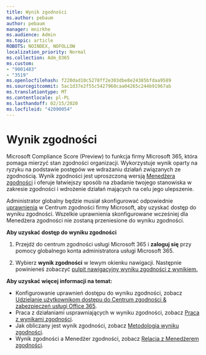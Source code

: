 ```yaml
---
title: Wynik zgodności
ms.author: pebaum
author: pebaum
manager: mnirkhe
ms.audience: Admin
ms.topic: article
ROBOTS: NOINDEX, NOFOLLOW
localization_priority: Normal
ms.collection: Adm_O365
ms.custom:
- "9001483"
- "3519"
ms.openlocfilehash: f220dad10c5278ff2e303dbe8e24385bfdaa9589
ms.sourcegitcommit: 5ac1d37e2f55c5427960caa04265c244b91967ab
ms.translationtype: MT
ms.contentlocale: pl-PL
ms.lasthandoff: 02/15/2020
ms.locfileid: "42090054"
---
```

# <a name="compliance-score"></a>Wynik zgodności

Microsoft Compliance Score (Preview) to funkcja firmy Microsoft 365, która pomaga mierzyć stan zgodności organizacji. Wykorzystuje wynik oparty na ryzyku na podstawie postępów we wdrażaniu działań związanych ze zgodnością.   Wynik zgodności jest uproszczoną wersją [Menedżera zgodności](https://docs.microsoft.com/en-us/microsoft-365/compliance/compliance-manager-overview) i oferuje łatwiejszy sposób na zbadanie twojego stanowiska w zakresie zgodności i wdrożenie działań mających na celu jego ulepszenie. 

Administrator globalny będzie musiał skonfigurować odpowiednie [uprawnienia](https://docs.microsoft.com/en-us/microsoft-365/security/office-365-security/permissions-in-the-security-and-compliance-center) w Centrum zgodności firmy Microsoft, aby uzyskać dostęp do wyniku zgodności.  Wszelkie uprawnienia skonfigurowane wcześniej dla Menedżera zgodności nie zostaną przeniesione do wyniku zgodności.

**Aby uzyskać dostęp do wyniku zgodności**

1. Przejdź do centrum zgodności usługi Microsoft 365 i **zaloguj się** przy pomocy globalnego konta administratora usługi Microsoft 365.

2. Wybierz **wynik zgodności** w lewym okienku nawigacji. Następnie powinieneś zobaczyć [pulpit nawigacyjny wyniku zgodności z wynikiem.](https://docs.microsoft.com/en-us/microsoft-365/compliance/compliance-score-setup#understand-the-compliance-score-dashboard)
 

**Aby uzyskać więcej informacji na temat:**

- Konfigurowanie uprawnień dostępu do wyniku zgodności, zobacz [Udzielanie użytkownikom dostępu do Centrum zgodności & zabezpieczeń usługi Office 365](https://docs.microsoft.com/en-us/microsoft-365/security/office-365-security/grant-access-to-the-security-and-compliance-center).
- Praca z działaniami usprawniających w wyniku zgodności, zobacz [Praca z wynikami zgodności](https://docs.microsoft.com/en-us/microsoft-365/compliance/working-with-compliance-score).
- Jak obliczany jest wynik zgodności, zobacz [Metodologia wyniku zgodności](https://docs.microsoft.com/en-us/microsoft-365/compliance/compliance-score-methodology).
- Wynik zgodności a Menedżer zgodności, zobacz [Relacja z Menedżerem zgodności](https://docs.microsoft.com/en-us/microsoft-365/compliance/compliance-score#relationship-to-compliance-manager).

